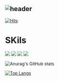 ![header](https://capsule-render.vercel.app/api?type==waving&color=random&height=300&section=header&text=kwonis`s%20github&fontSize=90)
---

[![Hits](https://hits.seeyoufarm.com/api/count/incr/badge.svg?url=https%3A%2F%2Fgithub.com%2Fkwonis&count_bg=%238D2493&title_bg=%23696161&icon=&icon_color=%23CEC7C7&title=GitHub&edge_flat=false)](https://hits.seeyoufarm.com)

# SKils
<img src="https://img.shields.io/badge/JavaScript-F7DF1E?style=for-the-badge&logo=JavaScript&logoColor=white">
<img src="https://img.shields.io/badge/TypeScript-007ACC?style=for-the-badge&logo=typescript&logoColor=white">
<img src="https://img.shields.io/badge/HTML5-E34F26?style=for-the-badge&logo=html5&logoColor=white">
<img src="  https://img.shields.io/badge/CSS3-1572B6?style=for-the-badge&logo=css3&logoColor=white">


![Anurag's GitHub stats](https://github-readme-stats.vercel.app/api?username=kwonis&show_icons=true&theme=cobalt)

[![Top Langs](https://github-readme-stats.vercel.app/api/top-langs/?username=kwonis&layout=compact)](https://github.com/kwonis/github-readme-stats)
















<!--
**kwonis/kwonis** is a ✨ _special_ ✨ repository because its `README.md` (this file) appears on your GitHub profile.

Here are some ideas to get you started:

- 🔭 I’m currently working on ...
- 🌱 I’m currently learning ...
- 👯 I’m looking to collaborate on ...
- 🤔 I’m looking for help with ...
- 💬 Ask me about ...
- 📫 How to reach me: ...
- 😄 Pronouns: ...
- ⚡ Fun fact: ...
-->
